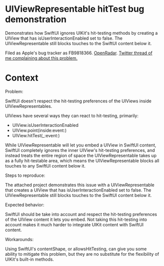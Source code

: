 # UIViewRepresentable hitTest bug demonstration

Demonstrates how SwiftUI ignores UIKit's hit-testing methods by creating a UIView that has isUserInteractionEnabled set to false. The UIViewRepresentable still blocks touches to the SwiftUI content below it.

Filed as Apple's bug tracker as FB9818366. [OpenRadar](https://openradar.appspot.com/radar?id=5006201888702464). [Twitter thread of me complaining about this problem.](https://twitter.com/mattxcurtis/status/1473543903232118787)

# Context

Problem:

SwiftUI doesn't respect the hit-testing preferences of the UIViews inside UIViewRepresentables.

UIViews have several ways they can react to hit-testing, primarily:

- UIView.isUserInteractionEnabled
- UIView.point(inside:event:)
- UIView.hitTest(_:event:)

While UIViewRepresentable will let you embed a UIView in SwiftUI content, SwiftUI completely ignores the inner UIView's hit-testing preferences, and instead treats the entire region of space the UIViewRepresentable takes up as a fully hit-testable area, which means the UIViewRepresentable blocks all touches to any SwiftUI content below it.

Steps to reproduce:

The attached project demonstrates this issue with a UIViewRepresentable that creates a UIView that has isUserInteractionEnabled set to false. The UIViewRepresentable still blocks touches to the SwiftUI content below it.

Expected behavior:

SwiftUI should be take into account and respect the hit-testing preferences of the UIView content it lets you embed. Not taking this hit-testing into account makes it much harder to integrate UIKit content with SwiftUI content.

Workarounds:

Using SwiftUI's contentShape, or allowsHitTesting, can give you some ability to mitigate this problem, but they are no substitute for the flexibility of UIKit's built-in methods.
